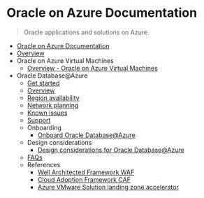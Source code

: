 # Oracle on Azure Documentation
> Oracle applications and solutions on Azure.
  - [Oracle on Azure Documentation](https://learn.microsoft.com/en-us/azure/oracle/)
  - [Overview](https://learn.microsoft.com/en-us/azure/oracle/oracle-azure-overview)
  - Oracle on Azure Virtual Machines
    - [Overview - Oracle on Azure Virtual Machines](https://learn.microsoft.com/azure/virtual-machines/workloads/oracle/)
  - Oracle Database@Azure
    - [Get started](https://learn.microsoft.com/en-us/azure/oracle/oracle-db/oracle-database-get-started)
    - [Overview](https://learn.microsoft.com/en-us/azure/oracle/oracle-db/database-overview)
    - [Region availability](https://learn.microsoft.com/en-us/azure/oracle/oracle-db/oracle-database-regions)
    - [Network planning](https://learn.microsoft.com/en-us/azure/oracle/oracle-db/oracle-database-network-plan)
    - [Known issues](https://learn.microsoft.com/en-us/azure/oracle/oracle-db/oracle-database-known-issues)
    - [Support](https://learn.microsoft.com/en-us/azure/oracle/oracle-db/oracle-database-support)
    - Onboarding
      - [Onboard Oracle Database@Azure](https://learn.microsoft.com/en-us/azure/oracle/oracle-db/onboard-oracle-database)
    - Design considerations
      - [Design considerations for Oracle Database@Azure](https://docs.oracle.com/en-us/iaas/Content/database-at-azure/odbaa-design.htm)
    - [FAQs](https://learn.microsoft.com/en-us/azure/oracle/oracle-db/faq-oracle-database-azure)
    - References
      - [Well Architected Framework WAF](https://learn.microsoft.com/azure/well-architected/)
      - [Cloud Adoption Framework CAF](https://learn.microsoft.com/azure/cloud-adoption-framework/)
      - [Azure VMware Solution landing zone accelerator](https://learn.microsoft.com/azure/cloud-adoption-framework/scenarios/azure-vmware/enterprise-scale-landing-zone)
